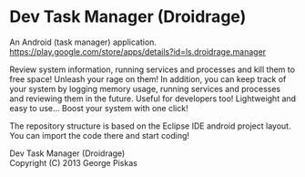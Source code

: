Dev Task Manager (Droidrage)
=================

An Android (task manager) application. <br> https://play.google.com/store/apps/details?id=ls.droidrage.manager

Review system information, running services and processes and kill them to free space! Unleash your rage on them! In addition, you can keep track of your system by logging memory usage, running services and processes and reviewing them in the future. Useful for developers too! Lightweight and easy to use... Boost your system with one click!

The repository structure is based on the Eclipse IDE android project layout. You can import the code there and start coding!

Dev Task Manager (Droidrage) <br> Copyright (C) 2013  George Piskas 
